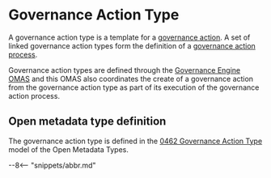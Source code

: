<!-- SPDX-License-Identifier: CC-BY-4.0 -->
<!-- Copyright Contributors to the ODPi Egeria project. -->


# Governance Action Type

A governance action type is a template for a [governance action](/egeria-docs/concepts/governance-action). A set of linked governance action types form the definition of a [governance action process](/egeria-docs/concepts/governance-action-process).

Governance action types are defined through the [Governance Engine OMAS](/egeria-docs/services/omas/governance-engine/overview) and this OMAS also coordinates the create of a governance action from the governance action type as part of its execution of the governance action process.

## Open metadata type definition

The governance action type is defined in the [0462 Governance Action Type](/egeria-docs/types/0462-Governance-Action-Types) model of the Open Metadata Types.


--8<-- "snippets/abbr.md"
